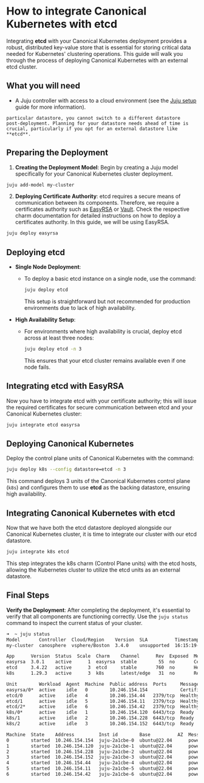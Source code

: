 # How to integrate Canonical Kubernetes with etcd

Integrating **etcd** with your Canonical Kubernetes deployment provides a
robust, distributed key-value store that is essential for storing critical
data needed for Kubernetes' clustering operations. This guide will walk you
through the process of deploying Canonical Kubernetes with an external etcd
cluster.

## What you will need

- A Juju controller with access to a cloud environment (see the [Juju setup]
  guide for more information).

```{warning} Once you deploy your Canonical Kubernetes cluster with a
particular datastore, you cannot switch to a different datastore
post-deployment. Planning for your datastore needs ahead of time is
crucial, particularly if you opt for an external datastore like **etcd**.
```

## Preparing the Deployment

1. **Creating the Deployment Model**:
  Begin by creating a Juju model specifically for your Canonical Kubernetes
  cluster deployment.

  ```bash
  juju add-model my-cluster
  ```
2. **Deploying Certificate Authority**:
  etcd requires a secure means of communication between its components.
  Therefore, we require a certificates authority such as [EasyRSA][easyrsa-charm]
  or [Vault][vault-charm]. Check the respective charm documentation for detailed
  instructions on how to deploy a certificates authority. In this guide, we will
  be using EasyRSA.

  ```bash
  juju deploy easyrsa
  ```

## Deploying etcd

- **Single Node Deployment**:
  - To deploy a basic etcd instance on a single node, use the command:

    ```bash
    juju deploy etcd
    ```

    This setup is straightforward but not recommended for production environments
    due to lack of high availability.

- **High Availability Setup**:
  - For environments where high availability is crucial, deploy etcd across at
    least three nodes:

    ```bash
    juju deploy etcd -n 3
    ```

    This ensures that your etcd cluster remains available even if one node fails.

## Integrating etcd with EasyRSA

Now you have to integrate etcd with your certificate authority; this will issue
the required certificates for secure communication between etcd and your
Canonical Kubernetes cluster:

```bash
juju integrate etcd easyrsa
```

## Deploying Canonical Kubernetes
Deploy the control plane units of Canonical Kubernetes with the command:

```bash
juju deploy k8s --config datastore=etcd -n 3
```
This command deploys 3 units of the Canonical Kubernetes control plane (`k8s`)
and configures them to use **etcd** as the backing datastore, ensuring high
availability.

## Integrating Canonical Kubernetes with etcd
Now that we have both the etcd datastore deployed alongside our Canonical
Kubernetes cluster, it is time to integrate our cluster with our etcd datastore.

```bash
juju integrate k8s etcd
```

This step integrates the k8s charm (Control Plane units)  with the etcd hosts,
allowing the Kubernetes cluster to utilize the etcd units as an external
datastore.

## Final Steps
**Verify the Deployment**: After completing the deployment, it's essential
to verify that all components are functioning correctly. Use the `juju status`
command to inspect the current status of your cluster.

```bash
➜  ~ juju status
Model       Controller  Cloud/Region    Version  SLA          Timestamp
my-cluster  canosphere  vsphere/Boston  3.4.0    unsupported  16:15:19-05:00

App      Version  Status  Scale  Charm    Channel      Rev  Exposed  Message
easyrsa  3.0.1    active      1  easyrsa  stable        55  no       Certificate Authority connected.
etcd     3.4.22   active      3  etcd     stable       760  no       Healthy with 3 known peers
k8s      1.29.3   active      3  k8s      latest/edge   31  no       Ready

Unit        Workload  Agent  Machine  Public address  Ports     Message
easyrsa/0*  active    idle   0        10.246.154.154            Certificate Authority connected.
etcd/0      active    idle   4        10.246.154.44   2379/tcp  Healthy with 3 known peers
etcd/1      active    idle   5        10.246.154.11   2379/tcp  Healthy with 3 known peers
etcd/2*     active    idle   6        10.246.154.42   2379/tcp  Healthy with 3 known peers
k8s/0*      active    idle   1        10.246.154.120  6443/tcp  Ready
k8s/1       active    idle   2        10.246.154.228  6443/tcp  Ready
k8s/2       active    idle   3        10.246.154.152  6443/tcp  Ready

Machine  State    Address         Inst id        Base          AZ  Message
0        started  10.246.154.154  juju-2a1cbe-0  ubuntu@22.04      poweredOn
1        started  10.246.154.120  juju-2a1cbe-1  ubuntu@22.04      poweredOn
2        started  10.246.154.228  juju-2a1cbe-2  ubuntu@22.04      poweredOn
3        started  10.246.154.152  juju-2a1cbe-3  ubuntu@22.04      poweredOn
4        started  10.246.154.44   juju-2a1cbe-4  ubuntu@22.04      poweredOn
5        started  10.246.154.11   juju-2a1cbe-5  ubuntu@22.04      poweredOn
6        started  10.246.154.42   juju-2a1cbe-6  ubuntu@22.04      poweredOn
```

<!-- LINKS -->

[easyrsa-charm]: https://charmhub.io/easyrsa 
[vault-charm]: https://charmhub.io/vault
[Juju setup]: https://juju.is/docs/juju/tutorial
